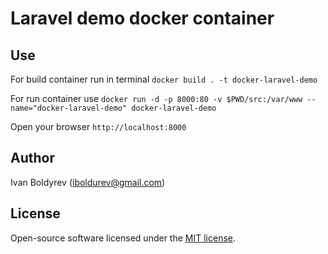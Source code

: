 # Laravel demo docker container

## Use

For build container run in terminal `docker build . -t docker-laravel-demo`

For run container use `docker run -d -p 8000:80 -v $PWD/src:/var/www --name="docker-laravel-demo" docker-laravel-demo`

Open your browser `http://localhost:8000`

## Author

Ivan Boldyrev (iboldurev@gmail.com)

## License

Open-source software licensed under the [MIT license](https://opensource.org/licenses/MIT).
